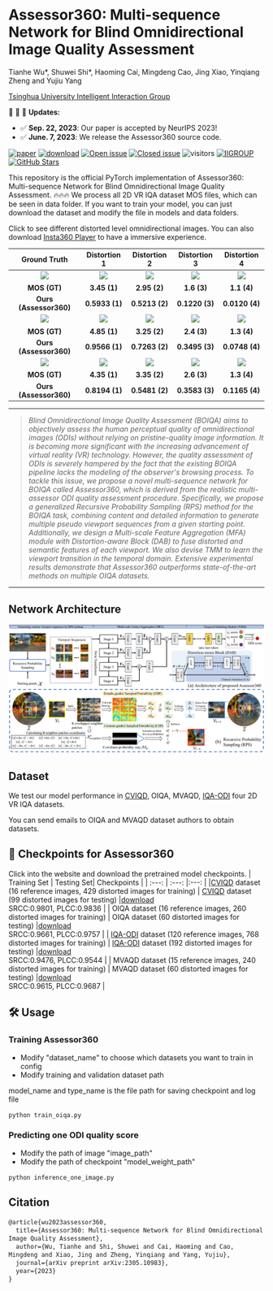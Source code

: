# Assessor360: Multi-sequence Network for Blind Omnidirectional Image Quality Assessment

Tianhe Wu*, Shuwei Shi*, Haoming Cai, Mingdeng Cao, Jing Xiao, Yinqiang Zheng and Yujiu Yang

[Tsinghua University Intelligent Interaction Group](https://sites.google.com/view/iigroup-thu/home)

:rocket:  :rocket:  :rocket: **Updates:**
- ✅ **Sep. 22, 2023**: Our paper is accepted by NeurIPS 2023!
- ✅ **June. 7, 2023**: We release the Assessor360 source code.

[![paper](https://img.shields.io/badge/arXiv-Paper-green.svg)](https://arxiv.org/abs/2305.10983)
[![download](https://img.shields.io/github/downloads/TianheWu/Assessor360/total.svg)](https://github.com/TianheWu/Assessor360/releases)
[![Open issue](https://img.shields.io/github/issues/TianheWu/Assessor360)](https://github.com/TianheWu/Assessor360/issues)
[![Closed issue](https://img.shields.io/github/issues-closed/TianheWu/Assessor360)](https://github.com/TianheWu/Assessor360/issues)
![visitors](https://visitor-badge.glitch.me/badge?page_id=TianheWu/Assessor360)
[![IIGROUP](https://img.shields.io/badge/IIGROUP-github-red.svg)](https://github.com/IIGROUP)
[![GitHub Stars](https://img.shields.io/github/stars/TianheWu/Assessor360?style=social)](https://github.com/TianheWu/Assessor360)


This repository is the official PyTorch implementation of Assessor360: Multi-sequence Network for Blind Omnidirectional Image Quality Assessment. :fire::fire::fire: We process all 2D VR IQA dataset MOS files, which can be seen in data folder. If you want to train your model, you can just download the dataset and modify the file in models and data folders. 

Click to see different distorted level omnidirectional images. You can also download [Insta360 Player](https://www.insta360.com/cn/download) to have a immersive experience.

|Ground Truth|Distortion 1|Distortion 2|Distortion 3|Distortion 4|
|       :---:       |     :---:        |        :-----:         |        :-----:         |        :-----:         | 
| <img width="200" src="images/GT_1.png">|<img width="200" src="images/dis1_1.png">|<img width="200" src="images/dis2_1.png">|<img width="200" src="images/dis3_1.png">|<img width="200" src="images/dis4_1.png">|
|**MOS (GT)**|**3.45 (1)**|**2.95 (2)**|**1.6 (3)**|**1.1 (4)**|
|**Ours (Assessor360)**|**0.5933 (1)**|**0.5213 (2)**|**0.1220 (3)**|**0.0120 (4)**|
| <img width="200" src="images/GT_2.png">|<img width="200" src="images/dis1_2.png">|<img width="200" src="images/dis2_2.png">|<img width="200" src="images/dis3_2.png">|<img width="200" src="images/dis4_2.png">|
|**MOS (GT)**|**4.85 (1)**|**3.25 (2)**|**2.4 (3)**|**1.3 (4)**|
|**Ours (Assessor360)**|**0.9566 (1)**|**0.7263 (2)**|**0.3495 (3)**|**0.0748 (4)**|
| <img width="200" src="images/GT_3.png">|<img width="200" src="images/dis1_3.png">|<img width="200" src="images/dis2_3.png">|<img width="200" src="images/dis3_3.png">|<img width="200" src="images/dis4_3.png">|
|**MOS (GT)**|**4.35 (1)**|**3.35 (2)**|**2.6 (3)**|**1.3 (4)**|
|**Ours (Assessor360)**|**0.8194 (1)**|**0.5481 (2)**|**0.3583 (3)**|**0.1165 (4)**|

---

> *Blind Omnidirectional Image Quality Assessment (BOIQA) aims to objectively assess the human perceptual quality of omnidirectional images (ODIs) without relying on pristine-quality image information. It is becoming more significant with the increasing advancement of virtual reality (VR) technology. However, the quality assessment of ODIs is severely hampered by the fact that the existing BOIQA pipeline lacks the modeling of the observer's browsing process. To tackle this issue, we propose a novel multi-sequence network for BOIQA called Assessor360, which is derived from the realistic multi-assessor ODI quality assessment procedure. Specifically, we propose a generalized Recursive Probability Sampling (RPS) method for the BOIQA task, combining content and detailed information to generate multiple pseudo viewport sequences from a given starting point. Additionally, we design a Multi-scale Feature Aggregation (MFA) module with Distortion-aware Block (DAB) to fuse distorted and semantic features of each viewport. We also devise TMM to learn the viewport transition in the temporal domain. Extensive experimental results demonstrate that Assessor360 outperforms state-of-the-art methods on multiple OIQA datasets.* 
---

## Network Architecture
![image.png](images/pipeline.png)

## Dataset
We test our model performance in [CVIQD](https://github.com/sunwei925/CVIQDatabase), OIQA, MVAQD, [IQA-ODI](https://github.com/yanglixiaoshen/SAP-Net) four 2D VR IQA datasets.

You can send emails to OIQA and MVAQD dataset authors to obtain datasets.

## :1st_place_medal: Checkpoints for Assessor360

Click into the website and download the pretrained model checkpoints.
| Training Set | Testing Set|        Checkpoints     | 
| :---:        |     :---:      |:---:      |
|[CVIQD](https://github.com/sunwei925/CVIQDatabase) dataset (16 reference images, 429 distorted images for training) | [CVIQD](https://github.com/sunwei925/CVIQDatabase) dataset (99 distorted images for testing) |[download](https://github.com/TianheWu/Assessor360/releases/tag/Assessor360_v1)<br />SRCC:0.9801, PLCC:0.9836 |
| OIQA dataset (16 reference images, 260 distorted images for training) | OIQA dataset (60 distorted images for testing) |[download](https://github.com/TianheWu/Assessor360/releases/tag/Assessor360_v1)<br />SRCC:0.9661, PLCC:0.9757 |
| [IQA-ODI](https://github.com/yanglixiaoshen/SAP-Net) dataset (120 reference images, 768 distorted images for training) | [IQA-ODI](https://github.com/yanglixiaoshen/SAP-Net) dataset (192 distorted images for testing) |[download](https://github.com/TianheWu/Assessor360/releases/tag/Assessor360_v1)<br />SRCC:0.9476, PLCC:0.9544 |
| MVAQD dataset (15 reference images, 240 distorted images for training) | MVAQD dataset (60 distorted images for testing) |[download](https://github.com/TianheWu/Assessor360/releases/tag/Assessor360_v1)<br />SRCC:0.9615, PLCC:0.9687 |


## :hammer_and_wrench: Usage
### Training Assessor360
- Modify "dataset_name" to choose which datasets you want to train in config
- Modify training and validation dataset path

model_name and type_name is the file path for saving checkpoint and log file
```
python train_oiqa.py
```
### Predicting one ODI quality score
- Modify the path of image "image_path"
- Modify the path of checkpoint "model_weight_path"
```
python inference_one_image.py 
```


## Citation
```
@article{wu2023assessor360,
  title={Assessor360: Multi-sequence Network for Blind Omnidirectional Image Quality Assessment},
  author={Wu, Tianhe and Shi, Shuwei and Cai, Haoming and Cao, Mingdeng and Xiao, Jing and Zheng, Yinqiang and Yang, Yujiu},
  journal={arXiv preprint arXiv:2305.10983},
  year={2023}
}
```
